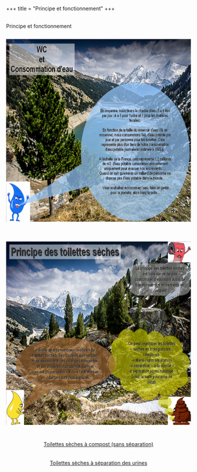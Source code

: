 +++
title = "Principe et fonctionnement"
+++
<br />
 <br />
   <div class="title-01 uppercase">
    <a>Principe et fonctionnement</a>
  </div>
<div class="part900">
   <br /><img style="margin: 10px auto; display: block;" title="photo M.SANDFORD" src="/img/eau2.png" alt="" width="705" height="497" /><br /><br /><img style="margin: 10px auto; display: block;" title="photo M.SANDFORD" src="/img/pikpq1.png" alt="" width="706" height="499" /><br /><br /><a style="text-align: center;margin: 0px auto; display: block;" href="index.php@p=1_23_Catalogue-Toilettes-s-ches.html">Toilettes sèches à compost (sans séparation)</a><br /><br /><a style="text-align: center;margin: 0px auto; display: block;" href="index.php@p=1_22_Toilettes-s-ches.html">Toilettes sèches à séparation des urines </a><br />
<p style="text-align: center;">&nbsp;</p>
<br /><br /><br />
<script src="http://www.planetoscope.com/widget.php?id=1359&amp;f=5" type="text/javascript"></script></p>
  </div>